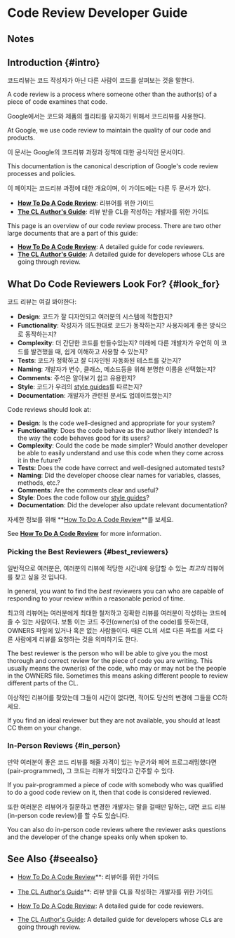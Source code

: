 # Code Review Developer Guide

## Notes

## Introduction {#intro}

코드리뷰는 코드 작성자가 아닌 다른 사람이 코드를 살펴보는 것을 말한다.

A code review is a process where someone other than the author(s) of a piece of
code examines that code.

Google에서는 코드와 제품의 퀄리티를 유지하기 위해서 코드리뷰를 사용한다.

At Google, we use code review to maintain the quality of our code and products.

이 문서는 Google의 코드리뷰 과정과 정책에 대한 공식적인 문서이다. 

This documentation is the canonical description of Google's code review
processes and policies.

이 페이지는 코드리뷰 과정에 대한 개요이며, 이 가이드에는 다른 두 문서가 있다.

-   **[How To Do A Code Review](reviewer/index.md)**: 리뷰어를 위한 가이드
-   **[The CL Author's Guide](developer/index.md)**: 리뷰 받을 CL을 작성하는 개발자를 위한 가이드

This page is an overview of our code review process. There are two other large
documents that are a part of this guide:

-   **[How To Do A Code Review](reviewer/index.md)**: A detailed guide for code
    reviewers.
-   **[The CL Author's Guide](developer/index.md)**: A detailed guide for
    developers whose CLs are going through review.

## What Do Code Reviewers Look For? {#look_for}

코드 리뷰는 여길 봐야한다:

-   **Design**: 코드가 잘 디자인되고 여러분의 시스템에 적합한지?
-   **Functionality**:  작성자가 의도한대로 코드가 동작하는지? 사용자에게 좋은 방식으로 동작하는지?
-   **Complexity**: 더 간단한 코드를 만들수있는지? 미래에 다른 개발자가 우연히 이 코드를 발견했을 때, 쉽게 이해하고 사용할 수 있는지?
-   **Tests**: 코드가 정확하고 잘 디자인된 자동화된 테스트를 갖는지?
-   **Naming**: 개발자가 변수, 클래스, 메소드등을 위해 분명한 이름을 선택했는지?
-   **Comments**: 주석은 알아보기 쉽고 유용한지?
-   **Style**: 코드가 우리의 [style guides](http://google.github.io/styleguide/)를 따르는지?
-   **Documentation**: 개발자가 관련된 문서도 업데이트했는지?

Code reviews should look at:

-   **Design**: Is the code well-designed and appropriate for your system?
-   **Functionality**: Does the code behave as the author likely intended? Is
    the way the code behaves good for its users?
-   **Complexity**: Could the code be made simpler? Would another developer be
    able to easily understand and use this code when they come across it in the
    future?
-   **Tests**: Does the code have correct and well-designed automated tests?
-   **Naming**: Did the developer choose clear names for variables, classes,
    methods, etc.?
-   **Comments**: Are the comments clear and useful?
-   **Style**: Does the code follow our
    [style guides](http://google.github.io/styleguide/)?
-   **Documentation**: Did the developer also update relevant documentation?

자세한 정보를 위해 **[How To Do A Code Review](reviewer/index.md)**를 보세요.

See **[How To Do A Code Review](reviewer/index.md)** for more information.

### Picking the Best Reviewers {#best_reviewers}

일반적으로 여러분은, 여러분의 리뷰에 적당한 시간내에 응답할 수 있는 *최고의* 리뷰어를 찾고 싶을 것 입니다. 

In general, you want to find the *best* reviewers you can who are capable of
responding to your review within a reasonable period of time.

최고의 리뷰어는 여러분에게 최대한 철저하고 정확한 리뷰를 여러분이 작성하는 코드에 줄 수 있는 사람이다.
보통 이는 코드 주인(owner(s) of the code)를 뜻하는데, OWNERS 파일에 있거나 혹은 없는 사람들이다.
때론 CL의 서로 다른 파트를 서로 다른 사람에게 리뷰를 요청하는 것을 의미하기도 한다.

The best reviewer is the person who will be able to give you the most thorough
and correct review for the piece of code you are writing. This usually means the
owner(s) of the code, who may or may not be the people in the OWNERS file.
Sometimes this means asking different people to review different parts of the
CL.

이상적인 리뷰어를 찾았는데 그들이 시간이 없다면, 적어도 당신의 변경에 그들을 CC하세요.

If you find an ideal reviewer but they are not available, you should at least CC
them on your change.

### In-Person Reviews {#in_person}

만약 여러분이 좋은 코드 리뷰를 해줄 자격이 있는 누군가와 페어 프로그래밍했다면(pair-programmed), 
그 코드는 리뷰가 되었다고 간주할 수 있다.

If you pair-programmed a piece of code with somebody who was qualified to do a
good code review on it, then that code is considered reviewed.

또한 여러분은 리뷰어가 질문하고 변경한 개발자는 말을 걸때만 말하는, 대면 코드 리뷰(in-person code review)를 할 수도 있습니다. 

You can also do in-person code reviews where the reviewer asks questions and the
developer of the change speaks only when spoken to.

## See Also {#seealso}

-   [How To Do A Code Review](reviewer/index.md)**: 리뷰어를 위한 가이드
-   [The CL Author's Guide](developer/index.md)**: 리뷰 받을 CL을 작성하는 개발자를 위한 가이드

-   [How To Do A Code Review](reviewer/index.md): A detailed guide for code
    reviewers.
-   [The CL Author's Guide](developer/index.md): A detailed guide for developers
    whose CLs are going through review.
